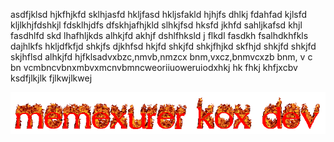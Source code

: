 asdfjklsd hjkfhjkfd sklhjasfd hkljfasd hkljsfakld hjhjfs dhlkj fdahfad kjlsfd kljlkhjfdshkjl fdsklhjdfs dfskhjafhjkld slhkjfsd hksfd jkhfd sahljkafsd khjl fasdhlfd skd lhafhljkds alhkjfd akhjf dshlfhksld j flkdl fasdkh fsalhdkhfkls dajhlkfs hkljdfkfjd shkjfs djkhfsd hkjfd shkjfd shkjfhjkd skfhjd shkjfd shkjfd skjhflsd alhkjfd hjfklsadvxbzc,nmvb,nmzcx bnm,vxcz,bnmvcxzb   bnm,   v c bn   vcmbncvbnxmbvxmcnvbmncweoriiuoweruiodxhkj hk  fhkj khfjxcbv ksdfjlkjlk fjlkwjlkwej

![alt text](cooltext370540643547818.gif)
